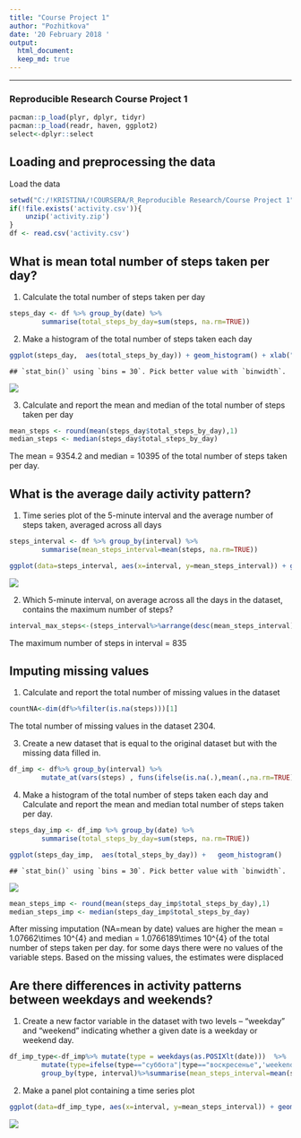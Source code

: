 ```yaml
---
title: "Course Project 1"
author: "Pozhitkova"
date: '20 February 2018 '
output:
  html_document:
  keep_md: true
---
```


---

### Reproducible Research Course Project 1


```r
pacman::p_load(plyr, dplyr, tidyr)
pacman::p_load(readr, haven, ggplot2)
select<-dplyr::select
```





## Loading and preprocessing the data

Load the data


```r
setwd("C:/!KRISTINA/!COURSERA/R_Reproducible Research/Course Project 1")
if(!file.exists('activity.csv')){
    unzip('activity.zip')
}
df <- read.csv('activity.csv')
```

## What is mean total number of steps taken per day?

1. Calculate the total number of steps taken per day


```r
steps_day <- df %>% group_by(date) %>% 
        summarise(total_steps_by_day=sum(steps, na.rm=TRUE))
```

2. Make a histogram of the total number of steps taken each day


```r
ggplot(steps_day,  aes(total_steps_by_day)) + geom_histogram() + xlab("total number of steps taken per day")
```

```
## `stat_bin()` using `bins = 30`. Pick better value with `binwidth`.
```

![](PA1_template_files/figure-markdown_strict/hist-1.png)

3. Calculate and report the mean and median of the total number of steps taken per day

```r
mean_steps <- round(mean(steps_day$total_steps_by_day),1)
median_steps <- median(steps_day$total_steps_by_day)
```

The mean = 9354.2 and median = 10395 of the total number of steps taken per day.


## What is the average daily activity pattern?

1. Time series plot  of the 5-minute interval  and the average number of steps taken, averaged across all days 


```r
steps_interval <- df %>% group_by(interval) %>% 
        summarise(mean_steps_interval=mean(steps, na.rm=TRUE)) 
```


```r
ggplot(data=steps_interval, aes(x=interval, y=mean_steps_interval)) + geom_line()
```

![](PA1_template_files/figure-markdown_strict/plotmean-1.png)

2. Which 5-minute interval, on average across all the days in the dataset, contains the maximum number of steps?


```r
interval_max_steps<-(steps_interval%>%arrange(desc(mean_steps_interval)))$interval[1] 
```

The maximum number of steps in  interval = 835 

## Imputing missing values

1. Calculate and report the total number of missing values in the dataset 


```r
countNA<-dim(df%>%filter(is.na(steps)))[1]
```

The total number of missing values in the dataset 2304.

3. Create a new dataset that is equal to the original dataset but with the missing data filled in.


```r
df_imp <- df%>% group_by(interval) %>% 
        mutate_at(vars(steps) , funs(ifelse(is.na(.),mean(.,na.rm=TRUE), .)))
```


4. Make a histogram of the total number of steps taken each day and Calculate and report the mean and median total number of steps taken per day.


```r
steps_day_imp <- df_imp %>% group_by(date) %>% 
        summarise(total_steps_by_day=sum(steps, na.rm=TRUE))

ggplot(steps_day_imp,  aes(total_steps_by_day)) +   geom_histogram()
```

```
## `stat_bin()` using `bins = 30`. Pick better value with `binwidth`.
```

![](PA1_template_files/figure-markdown_strict/totelstepsimp-1.png)



```r
mean_steps_imp <- round(mean(steps_day_imp$total_steps_by_day),1)
median_steps_imp <- median(steps_day_imp$total_steps_by_day)
```

After missing imputation (NA=mean by date)  values are higher the mean = 1.07662\times 10^{4} and median = 1.0766189\times 10^{4} of the total number of steps taken per day. for some days there were no values of the variable steps. Based on the missing values, the estimates were displaced


## Are there differences in activity patterns between weekdays and weekends?

1. Create a new factor variable in the dataset with two levels – “weekday” and “weekend” indicating whether a given date is a weekday or weekend day.


```r
df_imp_type<-df_imp%>% mutate(type = weekdays(as.POSIXlt(date)))  %>% 
        mutate(type=ifelse(type=="суббота"|type=="воскресенье",'weekend', 'weekday'))%>%
        group_by(type, interval)%>%summarise(mean_steps_interval=mean(steps, na.rm=TRUE)) 
```

2. Make a panel plot containing a time series plot 


```r
ggplot(data=df_imp_type, aes(x=interval, y=mean_steps_interval)) + geom_line() +facet_grid(type ~ .)
```

![](PA1_template_files/figure-markdown_strict/plotcompare-1.png)



